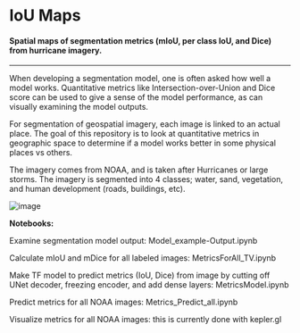 # IoU Maps
#### Spatial maps of segmentation metrics (mIoU, per class IoU, and Dice) from hurricane imagery.
----
When developing a segmentation model, one is often asked how well a model works. Quantitative metrics like Intersection-over-Union and Dice score can be used to give a sense of the model performance, as can visually examining the model outputs. 

For segmentation of geospatial imagery, each image is linked to an actual place. The goal of this repository is to look at quantitative metrics in geographic space to determine if a model works better in some physical places vs others. 

The imagery comes from NOAA, and is taken after Hurricanes or large storms. The imagery is segmented into 4 classes; water, sand, vegetation, and human development (roads, buildings, etc). 

![image](https://user-images.githubusercontent.com/5330599/195084180-7130aa6e-6f92-4923-87ab-e86f1c10743b.png)


__Notebooks:__

Examine segmentation model output: Model_example-Output.ipynb 

Calculate mIoU and mDice for all labeled images: MetricsForAll_TV.ipynb

Make TF model to predict metrics (IoU, Dice) from image by cutting off UNet decoder, freezing encoder, and add dense layers: MetricsModel.ipynb

Predict metrics for all NOAA images: Metrics_Predict_all.ipynb

Visualize metrics for all NOAA images: this is currently done with kepler.gl
